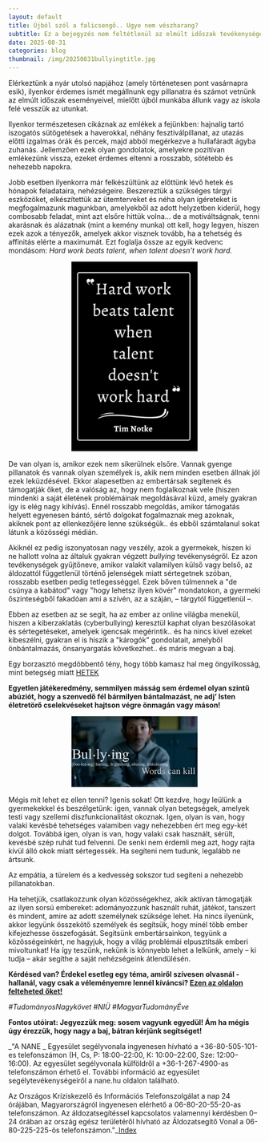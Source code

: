 ```yaml
---
layout: default
title: Újból szól a falicsengő.. Ugye nem vészharang?
subtitle: Ez a bejegyzés nem feltétlenül az elmúlt időszak tevékenységéről szól, inkább csak egy gondolatébresztésként szolgál.
date: 2025-08-31 
categories: blog
thumbnail: /img/20250831bullyingtitle.jpg
---
```


Elérkeztünk a nyár utolsó napjához (amely történetesen pont vasárnapra esik), ilyenkor érdemes ismét megállnunk egy pillanatra és számot vetnünk az elmúlt időszak eseményeivel, mielőtt újból munkába állunk vagy az iskola felé vesszük az utunkat.

Ilyenkor természetesen cikáznak az emlékek a fejünkben: hajnalig tartó iszogatós sütögetések a haverokkal, néhány fesztiválpillanat, az utazás előtti izgalmas órák és percek, majd abból megérkezve a hullafáradt ágyba zuhanás. Jellemzően ezek olyan gondolatok, amelyekre pozitívan emlékezünk vissza, ezeket érdemes eltenni a rosszabb, sötétebb és nehezebb napokra.

Jobb esetben ilyenkorra már felkészültünk az előttünk lévő hetek és hónapok feladataira, nehézségeire. Beszereztük a szükséges tárgyi eszközöket, elkészítettük az ütemterveket és néha olyan ígéreteket is megfogalmazunk magunkban, amelyekből az adott helyzetben kiderül, hogy combosabb feladat, mint azt elsőre hittük volna... de a motiváltságnak, tenni akarásnak és alázatnak (mint a kemény munka) ott kell, hogy legyen, hiszen ezek azok a tényezők, amelyek akkor visznek tovább, ha a tehetség és affinitás elérte a maximumát. Ezt foglalja össze az egyik kedvenc mondásom: _Hard work beats talent, when talent doesn't work hard._

<p align="center">
  <img src="/img/20250831bullying1.jpg" alt="SET1" style="max-width:50%;">
</p>

De van olyan is, amikor ezek nem sikerülnek elsőre. Vannak gyenge pillanatok és vannak olyan személyek is, akik nem minden esetben állnak jól ezek leküzdésével. Ekkor alapesetben az embertársak segítenek és támogatják őket, de a valóság az, hogy nem foglalkoznak vele (hiszen mindenki a saját életének problémáinak megoldásával küzd, amely gyakran így is elég nagy kihívás). Ennél rosszabb megoldás, amikor támogatás helyett egyenesen bántó, sértő dolgokat fogalmaznak meg azoknak, akiknek pont az ellenkezőjére lenne szükségük.. és ebből számtalanul sokat látunk a közösségi médián.


Akiknél ez pedig iszonyatosan nagy veszély, azok a gyermekek, hiszen ki ne hallott volna az általuk gyakran végzett _bullying_ tevékenységről. Ez azon tevékenységek gyűjtőneve, amikor valakit valamilyen külső vagy belső, az áldozattól függetlenül történő jelenségek miatt sértegetnek szóban, rosszabb esetben pedig tetlegességgel. Ezek bőven túlmennek a "de csúnya a kabátod" vagy "hogy lehetsz ilyen kövér" mondatokon, a gyermeki őszinteségből fakadóan ami a szívén, az a száján, – tárgytól függetlenül –. 

Ebben az esetben az se segít, ha az ember az online világba menekül, hiszen a kiberzaklatás (cyberbullying) keresztül kaphat olyan beszólásokat és sértegetéseket, amelyek igencsak megérintik.. és ha nincs kivel ezeket kibeszélni, gyakran el is hiszik a "károgók" gondolatait, amelyből önbántalmazás, önsanyargatás következhet.. és máris megvan a baj. 

Egy borzasztó megdöbbentő tény, hogy több kamasz hal meg öngyilkosság, mint betegség miatt [HETEK](https://www.hetek.hu/cikkek/belfold/2025majus/tobb-kamasz-hal-meg-ongyilkossag-mint-betegseg-miatt?fbclid=IwY2xjawMg3PFleHRuA2FlbQIxMABicmlkETFlRjF3Y09kcGxSaXZaYXZFAR5o_JPrjAJFamgZo0b1yBHWaLAzmL3WrBBfU4TrbUkCdHmoRUEx0wOG_E24_g_aem_IEzFk8z76cbX_cHdFsK_Uw)

**Egyetlen játékeredmény, semmilyen másság sem érdemel olyan szintű abúziót, hogy a szenvedő fél bármilyen bántalmazást, ne adj’ Isten életretörő cselekvéseket hajtson végre önmagán vagy máson!**

<p align="center">
  <img src="/img/20250831bullying2.jpg" alt="SET1" style="max-width:50%;">
</p>

Mégis mit lehet ez ellen tenni? Igenis sokat! Ott kezdve, hogy leülünk a gyermekekkel és beszélgetünk: igen, vannak olyan betegségek, amelyek testi vagy szellemi diszfunkcionalitást okoznak. Igen, olyan is van, hogy valaki kevésbé tehetséges valamiben vagy nehezebben ért meg egy-két dolgot. Továbbá igen, olyan is van, hogy valaki csak használt, sérült, kevésbé szép ruhát tud felvenni. De senki nem érdemli meg azt, hogy rajta kívül álló okok miatt sértegessék. Ha segíteni nem tudunk, legalább ne ártsunk. 

Az empátia, a türelem és a kedvesség sokszor tud segíteni a nehezebb pillanatokban.

Ha tehetjük, csatlakozzunk olyan közösségekhez, akik aktívan támogatják az ilyen sorsú embereket: adományozzunk használt ruhát, játékot, tanszert és mindent, amire az adott személynek szüksége lehet. Ha nincs ilyenünk, akkor legyünk összekötő személyek és segítsük, hogy minél több ember kifejezhesse összefogását.
Segítsünk embertársainkon, tegyünk a közösségeinkért, ne hagyjuk, hogy a világ problémái elpusztítsák emberi mivoltunkat! Ha így teszünk, nekünk is könnyebb lehet a lelkünk, amely – ki tudja – akár segíthe a saját nehézségeink átlendülésén.

**Kérdésed van? Érdekel esetleg egy téma, amiről szívesen olvasnál - hallanál, vagy csak a véleményemre lennél kíváncsi? [Ezen az oldalon felteheted őket!](https://www.facebook.com/profile.php?id=61575576670042)**

*#TudományosNagykövet #NIÜ #MagyarTudományÉve*

**Fontos utóirat: Jegyezzük meg: sosem vagyunk egyedül! Ám ha mégis úgy érezzük, hogy nagy a baj, bátran kérjünk segítséget!**


_"A NANE _ Egyesület segélyvonala ingyenesen hívható a +36-80-505-101-es telefonszámon (H, Cs, P: 18:00–22:00, K: 10:00–22:00, Sze: 12:00–16:00). Az egyesület segélyvonala külföldről a +36-1-267-4900-as telefonszámon érhető el. További információ az egyesület segélytevékenységeiről a  nane.hu oldalon található.

Az Országos Kríziskezelő és Információs Telefonszolgálat a nap 24 órájában, Magyarországról ingyenesen elérhető a 06-80-20-55-20-as telefonszámon.
Az áldozatsegítéssel kapcsolatos valamennyi kérdésben 0–24 órában az ország egész területéről hívható az Áldozatsegítő Vonal a 06-80-225-225-ös telefonszámon."_[Index](https://index.hu/belfold/2025/05/22/ongyilkossag-godollo-csufolas-zaklatas/?token=4a64dfafd388eefb5799dd6c9be4626f)

